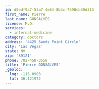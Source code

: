```yaml
---
id: d5edf9a7-53a7-4e64-8b3c-7698cb39d313
first_name: Pierre
last_name: GONSALVES
license: M.D.
services:
  - internal-medicine
category: doctors
address: '4425 Sands Point Circle'
city: 'Las Vegas'
state: NV
zip: '89121'
phone: 702-458-3558
title: 'Pierre GONSALVES'
_geoloc:
  lng: -115.0903
  lat: 36.121972
---
```

